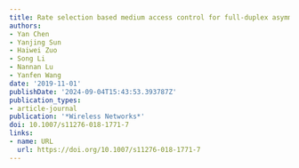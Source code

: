 ```yaml
---
title: Rate selection based medium access control for full-duplex asymmetric transmission
authors:
- Yan Chen
- Yanjing Sun
- Haiwei Zuo
- Song Li
- Nannan Lu
- Yanfen Wang
date: '2019-11-01'
publishDate: '2024-09-04T15:43:53.393787Z'
publication_types:
- article-journal
publication: '*Wireless Networks*'
doi: 10.1007/s11276-018-1771-7
links:
- name: URL
  url: https://doi.org/10.1007/s11276-018-1771-7
---
```

